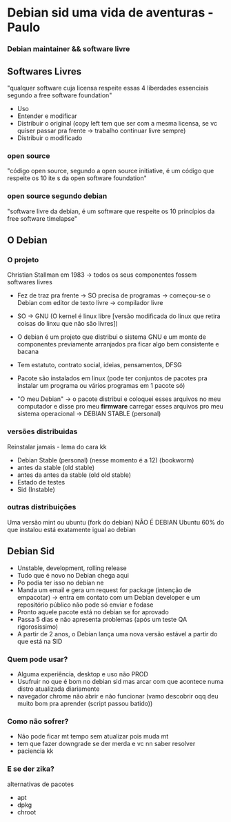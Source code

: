 # Debian sid uma vida de aventuras - Paulo 

### Debian maintainer && software livre

## Softwares Livres

"qualquer software cuja licensa respeite essas 4 liberdades essenciais segundo a free software foundation"

- Uso 
- Entender e modificar
- Distribuir o original (copy left tem que ser com a mesma licensa, se vc quiser passar pra frente -> trabalho continuar livre sempre) 
- Distribuir o modificado


### open source
"código open source, segundo a open source initiative, é um código que respeite os 10 ite s da open software foundation"

### open source segundo debian
"software livre da debian, é um software que respeite os 10 princípios da free software timelapse"

## O Debian

### O projeto

Christian Stallman em 1983 -> todos os seus componentes fossem softwares livres 

- Fez de traz pra frente -> SO precisa de programas -> começou-se o Debian com editor de texto livre -> compilador livre

- SO -> GNU (O kernel é linux libre [versão modificada do linux que retira coisas do linxu que não são livres])

- O debian é um projeto que distribui o sistema GNU e um monte de componentes previamente arranjados pra ficar algo bem consistente e bacana

- Tem estatuto, contrato social, ideias, pensamentos, DFSG

- Pacote são instalados em linux (pode ter conjuntos de pacotes pra instalar um programa ou vários programas em 1 pacote só)

- "O meu Debian" -> o pacote distribui e coloquei esses arquivos no meu computador e disse pro meu <b>firmware</b> carregar esses arquivos pro meu sistema operacional -> DEBIAN STABLE (personal) 

### versões distribuidas

Reinstalar jamais - lema do cara kk

- Debian Stable (personal) (nesse momento é a 12) (bookworm) 
- antes da stable (old stable) 
- antes da antes da stable (old old stable)
- Estado de testes
- Sid (Instable)

### outras distribuições 

Uma versão mint ou ubuntu (fork do debian) NÃO É DEBIAN
Ubuntu 60% do que instalou está exatamente igual ao debian

## Debian Sid

- Unstable, development, rolling release
- Tudo que é novo no Debian chega aqui 
- Po podia ter isso no debian ne
- Manda um email e gera um request for package (intenção de empacotar) -> entra em contato com um Debian developer e um repositório público não pode só enviar e fodase
- Pronto aquele pacote está no debian se for aprovado
- Passa 5 dias e não apresenta problemas (após um teste QA rigorosíssimo)
- A partir de 2 anos, o Debian lança uma nova versão estável a partir do que está na SID

### Quem pode usar?

- Alguma experiência, desktop e uso não PROD
- Usufruir no que é bom no debian sid mas arcar com que acontece numa distro atualizada diariamente
- navegador chrome não abrir e não funcionar (vamo descobrir oqq deu muito bom pra aprender (script passou batido))

### Como não sofrer?

- Não pode ficar mt tempo sem atualizar pois muda mt
- tem que fazer downgrade se der merda e vc nn saber resolver 
- paciencia kk

### E se der zika?

alternativas de pacotes 

- apt
- dpkg
- chroot